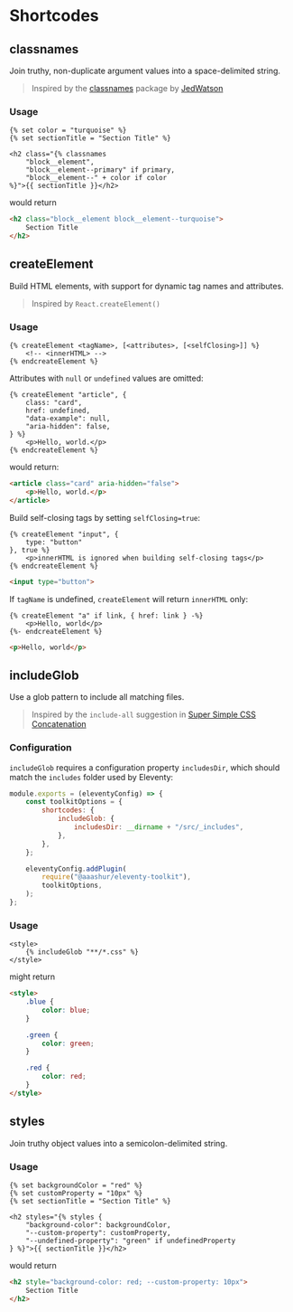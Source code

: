 # Shortcodes

## classnames

Join truthy, non-duplicate argument values into a space-delimited string.

> Inspired by the [classnames](https://www.npmjs.com/package/classnames) package by [JedWatson](https://github.com/JedWatson/classnames)

### Usage

```njk
{% set color = "turquoise" %}
{% set sectionTitle = "Section Title" %}

<h2 class="{% classnames
    "block__element",
    "block__element--primary" if primary,
    "block__element--" + color if color
%}">{{ sectionTitle }}</h2>
```

would return

```html
<h2 class="block__element block__element--turquoise">
    Section Title
</h2>
```

## createElement

Build HTML elements, with support for dynamic tag names and attributes.

> Inspired by `React.createElement()`

### Usage

```njk
{% createElement <tagName>, [<attributes>, [<selfClosing>]] %}
    <!-- <innerHTML> -->
{% endcreateElement %}
```

Attributes with `null` or `undefined` values are omitted:

```njk
{% createElement "article", {
    class: "card",
    href: undefined,
    "data-example": null,
    "aria-hidden": false,
} %}
    <p>Hello, world.</p>
{% endcreateElement %}
```

would return:

```html
<article class="card" aria-hidden="false">
    <p>Hello, world.</p>
</article>
```

Build self-closing tags by setting `selfClosing=true`:

```njk
{% createElement "input", {
    type: "button"
}, true %}
    <p>innerHTML is ignored when building self-closing tags</p>
{% endcreateElement %}
```

```html
<input type="button">
```

If `tagName` is undefined, `createElement` will return `innerHTML` only:

```njk
{% createElement "a" if link, { href: link } -%}
    <p>Hello, world</p>
{%- endcreateElement %}
```

```html
<p>Hello, world</p>
```

## includeGlob

Use a glob pattern to include all matching files.

> Inspired by the `include-all` suggestion in [Super Simple CSS Concatenation](https://www.11ty.dev/docs/quicktips/concatenate/)

### Configuration

`includeGlob` requires a configuration property `includesDir`, which should match the `includes` folder used by Eleventy:

```javascript
module.exports = (eleventyConfig) => {
    const toolkitOptions = {
        shortcodes: {
            includeGlob: {
                includesDir: __dirname + "/src/_includes",
            },
        },
    };

    eleventyConfig.addPlugin(
        require("@aaashur/eleventy-toolkit"),
        toolkitOptions,
    );
};
```

### Usage

```njk
<style>
    {% includeGlob "**/*.css" %}
</style>
```

might return

```html
<style>
    .blue {
        color: blue;
    }

    .green {
        color: green;
    }

    .red {
        color: red;
    }
</style>
```

## styles

Join truthy object values into a semicolon-delimited string.

### Usage

```njk
{% set backgroundColor = "red" %}
{% set customProperty = "10px" %}
{% set sectionTitle = "Section Title" %}

<h2 styles="{% styles {
    "background-color": backgroundColor,
    "--custom-property": customProperty,
    "--undefined-property": "green" if undefinedProperty
} %}">{{ sectionTitle }}</h2>
```

would return

```html
<h2 style="background-color: red; --custom-property: 10px">
    Section Title
</h2>
```
